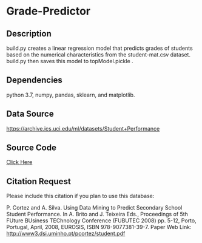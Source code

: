 # Grade-Predictor

## Description
build.py creates a linear regression model that predicts grades of students based on the numerical characteristics from the student-mat.csv dataset. 
build.py then saves this model to topModel.pickle .

## Dependencies
python 3.7, numpy, pandas, sklearn, and matplotlib. 

## Data Source
https://archive.ics.uci.edu/ml/datasets/Student+Performance

## Source Code
[Click Here](https://github.com/vader-coder/Grade-Predictor)

## Citation Request
Please include this citation if you plan to use this database:

P. Cortez and A. Silva. Using Data Mining to Predict Secondary School Student Performance. In A. Brito and J. Teixeira Eds., Proceedings of 5th FUture BUsiness TEChnology Conference (FUBUTEC 2008) pp. 5-12, Porto, Portugal, April, 2008, EUROSIS, ISBN 978-9077381-39-7.
Paper Web Link: http://www3.dsi.uminho.pt/pcortez/student.pdf
